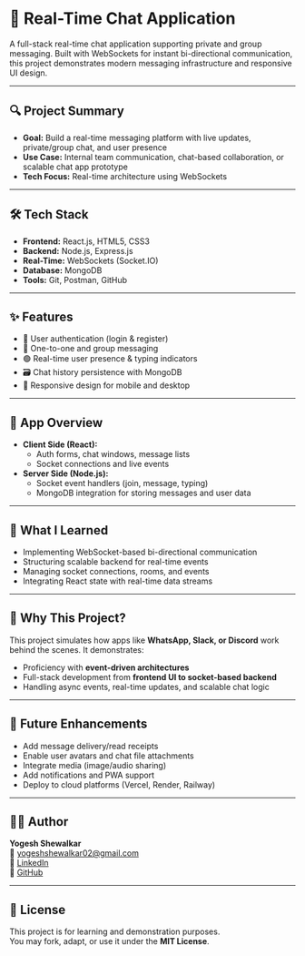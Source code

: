 # 💬 Real-Time Chat Application

A full-stack real-time chat application supporting private and group messaging. Built with WebSockets for instant bi-directional communication, this project demonstrates modern messaging infrastructure and responsive UI design.

---

## 🔍 Project Summary

- **Goal:** Build a real-time messaging platform with live updates, private/group chat, and user presence  
- **Use Case:** Internal team communication, chat-based collaboration, or scalable chat app prototype  
- **Tech Focus:** Real-time architecture using WebSockets

---

## 🛠️ Tech Stack

- **Frontend:** React.js, HTML5, CSS3  
- **Backend:** Node.js, Express.js  
- **Real-Time:** WebSockets (Socket.IO)  
- **Database:** MongoDB  
- **Tools:** Git, Postman, GitHub

---

## ✨ Features

- 🔐 User authentication (login & register)  
- 💬 One-to-one and group messaging  
- 🟢 Real-time user presence & typing indicators  
- 🗃️ Chat history persistence with MongoDB  
- 📱 Responsive design for mobile and desktop

---

## 📁 App Overview

- **Client Side (React):**  
  - Auth forms, chat windows, message lists  
  - Socket connections and live events  
- **Server Side (Node.js):**  
  - Socket event handlers (join, message, typing)  
  - MongoDB integration for storing messages and user data

---

## 🧠 What I Learned

- Implementing WebSocket-based bi-directional communication  
- Structuring scalable backend for real-time events  
- Managing socket connections, rooms, and events  
- Integrating React state with real-time data streams

---

## 📌 Why This Project?

This project simulates how apps like **WhatsApp, Slack, or Discord** work behind the scenes. It demonstrates:
- Proficiency with **event-driven architectures**
- Full-stack development from **frontend UI to socket-based backend**
- Handling async events, real-time updates, and scalable chat logic

---

## 🚀 Future Enhancements

- Add message delivery/read receipts  
- Enable user avatars and chat file attachments  
- Integrate media (image/audio sharing)  
- Add notifications and PWA support  
- Deploy to cloud platforms (Vercel, Render, Railway)

---

## 👨‍💻 Author

**Yogesh Shewalkar**  
📧 [yogeshshewalkar02@gmail.com](mailto:yogeshshewalkar02@gmail.com)  
🔗 [LinkedIn](https://www.linkedin.com/in/yogesh-shewalkar)  
🐙 [GitHub](https://github.com/YogeshShewalkar)

---

## 📄 License

This project is for learning and demonstration purposes.  
You may fork, adapt, or use it under the **MIT License**.
